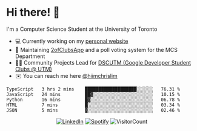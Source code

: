 # Hi there! 👋
I'm a Computer Science Student at the University of Toronto

- 💻 Currently working on my [personal website](https://hiimchrislim.co)
- 🔨 Maintaining [2ofClubsApp](https://github.com/2ofClubsApp) and a poll voting system for the MCS Department
- 👨‍💻 Community Projects Lead for [DSCUTM (Google Developer Student Clubs @ UTM)](https://dscutm.com)
- ✉️ You can reach me here [@hiimchrislim](mailto:hello@hiimchrislim.co)

<!--START_SECTION:waka-->
```text
TypeScript   3 hrs 2 mins    ███████████████████░░░░░░   76.31 % 
JavaScript   24 mins         ██▓░░░░░░░░░░░░░░░░░░░░░░   10.15 % 
Python       16 mins         █▓░░░░░░░░░░░░░░░░░░░░░░░   06.78 % 
HTML         7 mins          █░░░░░░░░░░░░░░░░░░░░░░░░   03.34 % 
JSON         5 mins          ▓░░░░░░░░░░░░░░░░░░░░░░░░   02.46 % 
```
<!--END_SECTION:waka-->

<div align="center">
<a href="https://www.linkedin.com/in/hiimchrislim" target="_blank"><img src="https://img.shields.io/badge/LinkedIn-%230077B5.svg?&style=flat-square&logo=linkedin&logoColor=white" alt="LinkedIn"></a>
<a href="https://open.spotify.com/user/hiimchrislim" target="_blank"><img src="https://img.shields.io/badge/Spotify-%231ED760.svg?&style=flat-square&logo=spotify&logoColor=white" alt="Spotify"></a>
<img src="https://visitor-badge.glitch.me/badge?page_id=hiimchrislim.visitor-badge" alt="VisitorCount">
</div>
